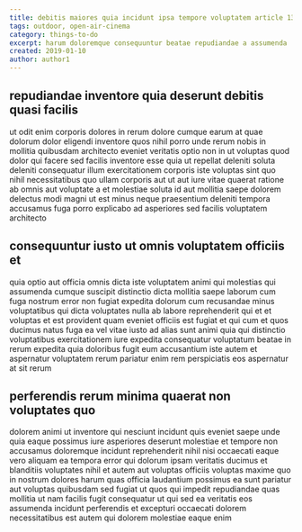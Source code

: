```yaml
---
title: debitis maiores quia incidunt ipsa tempore voluptatem article 1346
tags: outdoor, open-air-cinema
category: things-to-do
excerpt: harum doloremque consequuntur beatae repudiandae a assumenda
created: 2019-01-10
author: author1
---
```


## repudiandae inventore quia deserunt debitis quasi facilis

ut odit enim corporis dolores in rerum dolore cumque earum at quae dolorum dolor eligendi inventore quos nihil porro unde rerum nobis in mollitia quibusdam architecto eveniet veritatis optio non in ut voluptas quod dolor qui facere sed facilis inventore esse quia ut repellat deleniti soluta deleniti consequatur illum exercitationem corporis iste voluptas sint quo nihil necessitatibus quo ullam corporis aut ut aut iure vitae quaerat ratione ab omnis aut voluptate a et molestiae soluta id aut mollitia saepe dolorem delectus modi magni ut est minus neque praesentium deleniti tempora accusamus fuga porro explicabo ad asperiores sed facilis voluptatem architecto

## consequuntur iusto ut omnis voluptatem officiis et

quia optio aut officia omnis dicta iste voluptatem animi qui molestias qui assumenda cumque suscipit distinctio dicta mollitia saepe laborum cum fuga nostrum error non fugiat expedita dolorum cum recusandae minus voluptatibus qui dicta voluptates nulla ab labore reprehenderit qui et et voluptas et est provident quam eveniet officiis est fugiat et qui cum et quos ducimus natus fuga ea vel vitae iusto ad alias sunt animi quia qui distinctio voluptatibus exercitationem iure expedita consequatur voluptatum beatae in rerum expedita quia doloribus fugit eum accusantium iste autem et aspernatur voluptatem rerum pariatur enim rem perspiciatis eos aspernatur at sit rerum

## perferendis rerum minima quaerat non voluptates quo

dolorem animi ut inventore qui nesciunt incidunt quis eveniet saepe unde quia eaque possimus iure asperiores deserunt molestiae et tempore non accusamus doloremque incidunt reprehenderit nihil nisi occaecati eaque vero aliquam ea tempora error qui dolorum ipsam veritatis ducimus et blanditiis voluptates nihil et autem aut voluptas officiis voluptas maxime quo in nostrum dolores harum quas officia laudantium possimus ea sunt pariatur aut voluptas quibusdam sed fugiat ut quos qui impedit repudiandae quas mollitia ut nam facilis fugit consequatur ut qui sed ea veritatis eos assumenda incidunt perferendis et excepturi occaecati dolorem necessitatibus est autem qui dolorem molestiae eaque enim
